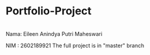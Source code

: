 # Portfolio-Project

<br/>Nama: Eileen Anindya Putri Maheswari<br/>

NIM : 2602189921
The full project is in "master" branch
